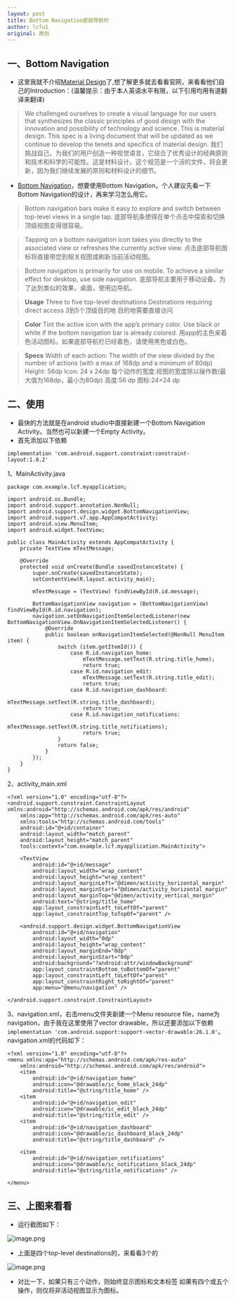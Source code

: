 ```yaml
---
layout: post
title: Bottom Navigation底部导航栏
author: lcfu1
original: 原创
---
```


## 一、Bottom Navigation

- 这里我就不介绍[Material Design](https://material.io/guidelines/material-design/introduction.html)了,想了解更多就去看看官网，来看看他们自己的Introduction：(温馨提示：由于本人英语水平有限，以下引用均用有道翻译来翻译)

>We challenged ourselves to create a visual language for our users that synthesizes the classic principles of good design with the innovation and possibility of technology and science. This is material design. This spec is a living document that will be updated as we continue to develop the tenets and specifics of material design.
我们挑战自己，为我们的用户创造一种视觉语言，它综合了优秀设计的经典原则和技术和科学的可能性。这是材料设计。这个规范是一个活的文件，将会更新，因为我们继续发展的原则和材料设计的细节。

- [Bottom Navigation](https://material.io/guidelines/components/bottom-navigation.html#)，想要使用Bottom Navigation，个人建议先看一下Bottom Navigation的设计，再来学习怎么用它。

>Bottom navigation bars make it easy to explore and switch between top-level views in a single tap.
底部导航条使得在单个点击中探索和切换顶级视图变得很容易。

>Tapping on a bottom navigation icon takes you directly to the associated view or refreshes the currently active view.
点击底部导航图标将直接带您到相关视图或刷新当前活动视图。

>Bottom navigation is primarily for use on mobile. To achieve a similar effect for desktop, use side navigation.
底部导航主要用于移动设备。为了达到类似的效果，桌面，使用边导航。

>**Usage**
Three to five top-level destinations
Destinations requiring direct access
3到5个顶级目的地
目的地需要直接访问

>**Color**
Tint the active icon with the app’s primary color. Use black or white if the bottom navigation bar is already colored.
用app的主色来着色活动图标。如果底部导航栏已经着色，请使用黑色或白色。

>**Specs**
Width of each action: The width of the view divided by the number of actions (with a max of 168dp and a minimum of 80dp)
Height: 56dp
Icon: 24 x 24dp
每个动作的宽度:视图的宽度除以操作数(最大值为168dp，最小为80dp)
高度:56 dp
图标:24×24 dp

## 二、使用

- 最快的方法就是在android studio中直接新建一个Bottom Navigation Activity。当然也可以新建一个Empty Activity。
- 首先添加以下依赖

```
implementation 'com.android.support.constraint:constraint-layout:1.0.2'
```

1、MainActivity.java

```
package com.example.lcf.myapplication;

import android.os.Bundle;
import android.support.annotation.NonNull;
import android.support.design.widget.BottomNavigationView;
import android.support.v7.app.AppCompatActivity;
import android.view.MenuItem;
import android.widget.TextView;

public class MainActivity extends AppCompatActivity {
    private TextView mTextMessage;

    @Override
    protected void onCreate(Bundle savedInstanceState) {
        super.onCreate(savedInstanceState);
        setContentView(R.layout.activity_main);

        mTextMessage = (TextView) findViewById(R.id.message);

        BottomNavigationView navigation = (BottomNavigationView) findViewById(R.id.navigation);
        navigation.setOnNavigationItemSelectedListener(new BottomNavigationView.OnNavigationItemSelectedListener() {
            @Override
            public boolean onNavigationItemSelected(@NonNull MenuItem item) {
                switch (item.getItemId()) {
                    case R.id.navigation_home:
                        mTextMessage.setText(R.string.title_home);
                        return true;
                    case R.id.navigation_edit:
                        mTextMessage.setText(R.string.title_edit);
                        return true;
                    case R.id.navigation_dashboard:
                        mTextMessage.setText(R.string.title_dashboard);
                        return true;
                    case R.id.navigation_notifications:
                        mTextMessage.setText(R.string.title_notifications);
                        return true;
                }
                return false;
            }
        });
    }
}
```

2、activity_main.xml

```
<?xml version="1.0" encoding="utf-8"?>
<android.support.constraint.ConstraintLayout xmlns:android="http://schemas.android.com/apk/res/android"
    xmlns:app="http://schemas.android.com/apk/res-auto"
    xmlns:tools="http://schemas.android.com/tools"
    android:id="@+id/container"
    android:layout_width="match_parent"
    android:layout_height="match_parent"
    tools:context="com.example.lcf.myapplication.MainActivity">

    <TextView
        android:id="@+id/message"
        android:layout_width="wrap_content"
        android:layout_height="wrap_content"
        android:layout_marginLeft="@dimen/activity_horizontal_margin"
        android:layout_marginStart="@dimen/activity_horizontal_margin"
        android:layout_marginTop="@dimen/activity_vertical_margin"
        android:text="@string/title_home"
        app:layout_constraintLeft_toLeftOf="parent"
        app:layout_constraintTop_toTopOf="parent" />

    <android.support.design.widget.BottomNavigationView
        android:id="@+id/navigation"
        android:layout_width="0dp"
        android:layout_height="wrap_content"
        android:layout_marginEnd="0dp"
        android:layout_marginStart="0dp"
        android:background="?android:attr/windowBackground"
        app:layout_constraintBottom_toBottomOf="parent"
        app:layout_constraintLeft_toLeftOf="parent"
        app:layout_constraintRight_toRightOf="parent"
        app:menu="@menu/navigation" />

</android.support.constraint.ConstraintLayout>
```

3、navigation.xml，右击menu文件夹新建一个Menu resource file，name为navigation，由于我在这里使用了vector drawable，所以还要添加以下依赖`implementation 'com.android.support:support-vector-drawable:26.1.0'`。navigation.xml的代码如下：

```
<?xml version="1.0" encoding="utf-8"?>
<menu xmlns:app="http://schemas.android.com/apk/res-auto"
    xmlns:android="http://schemas.android.com/apk/res/android">
    <item
        android:id="@+id/navigation_home"
        android:icon="@drawable/ic_home_black_24dp"
        android:title="@string/title_home" />
    <item
        android:id="@+id/navigation_edit"
        android:icon="@drawable/ic_edit_black_24dp"
        android:title="@string/title_edit" />
    <item
        android:id="@+id/navigation_dashboard"
        android:icon="@drawable/ic_dashboard_black_24dp"
        android:title="@string/title_dashboard" />

    <item
        android:id="@+id/navigation_notifications"
        android:icon="@drawable/ic_notifications_black_24dp"
        android:title="@string/title_notifications" />

</menu>
```

## 三、上图来看看

- 运行截图如下：

![image.png](http://upload-images.jianshu.io/upload_images/6025530-f926d09e07dc52ce.png?imageMogr2/auto-orient/strip%7CimageView2/2/w/1240)

- 上面是四个top-level destinations的，来看看3个的

![image.png](http://upload-images.jianshu.io/upload_images/6025530-cd953b9326932733.png?imageMogr2/auto-orient/strip%7CimageView2/2/w/1240)

- 对比一下，如果只有三个动作，则始终显示图标和文本标签
如果有四个或五个操作，则仅将非活动视图显示为图标。
